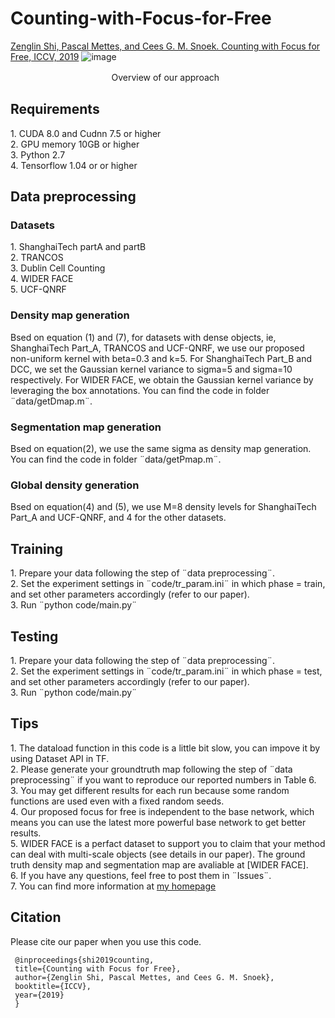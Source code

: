 # Counting-with-Focus-for-Free
[Zenglin Shi, Pascal Mettes, and Cees G. M. Snoek. Counting with Focus for Free, ICCV, 2019](https://arxiv.org/pdf/1903.12206v2.pdf)
![image](https://github.com/shizenglin/Counting-with-Focus-for-Free/blob/master/image/overview.png)
<p> &#12288 &#12288 &#12288 &#12288 &#12288 &#12288 &#12288 &#12288 &#12288 Overview of our approach </p>

<h2> Requirements </h2>
     1. CUDA 8.0 and Cudnn 7.5 or higher
<br> 2. GPU memory 10GB or higher
<br> 3. Python 2.7
<br> 4. Tensorflow 1.04 or or higher

<h2> Data preprocessing </h2>
<h3> Datasets </h3>
     1. ShanghaiTech partA and partB
<br> 2. TRANCOS
<br> 3. Dublin Cell Counting
<br> 4. WIDER FACE
<br> 5. UCF-QNRF
<h3> Density map generation </h3>
Bsed on equation (1) and (7), for datasets with dense objects, ie, ShanghaiTech Part_A, TRANCOS and UCF-QNRF, we use our proposed non-uniform kernel with beta=0.3 and k=5. For ShanghaiTech Part_B and DCC, we set the Gaussian kernel variance to sigma=5 and sigma=10 respectively. For WIDER FACE, we obtain the Gaussian kernel variance by leveraging the box annotations. You can find the code in folder ¨data/getDmap.m¨.
<h3> Segmentation map generation </h3>
Bsed on equation(2), we use the same sigma as density map generation. You can find the code in folder ¨data/getPmap.m¨.
<h3> Global density generation </h3>
Bsed on equation(4) and (5), we use M=8 density levels for ShanghaiTech Part_A and UCF-QNRF, and 4 for the other datasets.

<h2> Training </h2>
     1. Prepare your data following the step of ¨data preprocessing¨.
<br> 2. Set the experiment settings in ¨code/tr_param.ini¨ in which phase = train, and set other parameters accordingly (refer to our paper).
<br> 3. Run ¨python code/main.py¨

<h2> Testing </h2>
     1. Prepare your data following the step of ¨data preprocessing¨.
<br> 2. Set the experiment settings in ¨code/tr_param.ini¨ in which phase = test, and set other parameters accordingly (refer to our paper).
<br> 3. Run ¨python code/main.py¨

<h2> Tips </h2>
     1. The dataload function in this code is a little bit slow, you can impove it by using Dataset API in TF.
<br> 2. Please generate your groundtruth map following the step of ¨data preprocessing¨ if you want to reproduce our reported numbers in Table 6.
<br> 3. You may get different results for each run because some random functions are used even with a fixed random seeds.
<br> 4. Our proposed focus for free is independent to the base network, which means you can use the latest more powerful base network to get better results.
<br> 5. WIDER FACE is a perfact dataset to support you to claim that your method can deal with multi-scale objects (see details in our paper). The ground truth density map and segmentation map are avaliable at [WIDER FACE].
<br> 6. If you have any questions, feel free to post them in ¨Issues¨.
<br> 7. You can find more information at <a href="https://staff.fnwi.uva.nl/z.shi/" target="_blank">my homepage</a>
<h2> Citation </h2>
Please cite our paper when you use this code.

     @inproceedings{shi2019counting,
     title={Counting with Focus for Free},
     author={Zenglin Shi, Pascal Mettes, and Cees G. M. Snoek},
     booktitle={ICCV},
     year={2019}
     }



